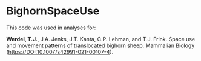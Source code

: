 # BighornSpaceUse

This code was used in analyses for:

**Werdel, T.J.**, J.A. Jenks, J.T. Kanta, C.P. Lehman, and T.J. Frink. Space use and movement patterns of translocated bighorn sheep. Mammalian Biology ([https://DOI:10.1007/s42991-021-00107-4](https://doi.org/10.1007/s42991-021-00107-4)).
